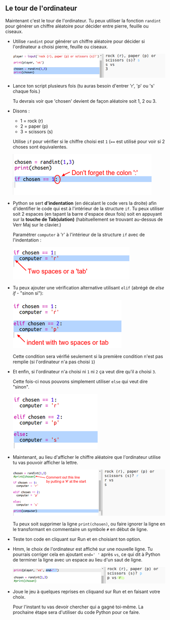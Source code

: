 ## Le tour de l'ordinateur

Maintenant c'est le tour de l'ordinateur. Tu peux utiliser la fonction `randint` pour générer un chiffre aléatoire pour décider entre pierre, feuille ou ciseaux.

+ Utilise `randint` pour générer un chiffre aléatoire pour décider si l'ordinateur a choisi pierre, feuille ou ciseaux.

  ![capture d'écran](images/rps-randint.png)

+ Lance ton script plusieurs fois (tu auras besoin d'entrer 'r', 'p' ou 's' chaque fois.)

  Tu devrais voir que 'chosen' devient de façon aléatoire soit 1, 2 ou 3.

+ Disons :

  + 1 = rock (r)
  + 2 = paper (p)
  + 3 = scissors (s)

  Utilise `if` pour vérifier si le chiffre choisi est `1` (`==` est utilisé pour voir si 2 choses sont équivalentes.

  ![capture d'écran](images/rps-if-1.png)

+ Python se sert __d'indentation__ (en décalant le code vers la droite) afin d'identifier le code qui est à l'intérieur de la structure `if`. Tu peux utiliser soit 2 espaces (en tapant la barre d'espace deux fois) soit en appuyant sur la __touche de Tab(ulation)__ (habituellement se trouvant au-dessus de Verr Maj sur le clavier.)

  Paramétrer `computer` à 'r' à l'intérieur de la structure `if` avec de l'indentation :

  ![capture d'écran](images/rps-indent.png)

+ Tu peux ajouter une vérification alternative utilisant `elif` (abrégé de _else if_ - "sinon si"):

  ![capture d'écran](images/rps-elif-2.png)

  Cette condition sera vérifié seulement si la première condition n'est pas remplie (si l'ordinateur n'a pas choisi `1`)

+ Et enfin, si l'ordinateur n'a choisi ni `1` ni `2` ça veut dire qu'il a choisi `3`.

  Cette fois-ci nous pouvons simplement utiliser `else` qui veut dire "sinon".

  ![capture d'écran](images/rps-else-3.png)

+ Maintenant, au lieu d'afficher le chiffre aléatoire que l'ordinateur utilise tu vas pouvoir afficher la lettre.

   ![capture d'écran](images/rps-print-computer.png)

   Tu peux soit supprimer la ligne `print(chosen)`, ou faire ignorer la ligne en le transformant en commentaire un symbole `#` en  début de ligne.

+ Teste ton code en cliquant sur Run et en choisiant ton option.

+ Hmm, le choix de l'ordinateur est affiché sur une nouvelle ligne. Tu pourrais corriger cela en ajoutant `end=' '` après `vs`, ce qui dit à Python de terminer la ligne avec un espace au lieu d'un saut de ligne.

   ![capture d'écran](images/rps-same-line.png)

+ Joue le jeu à quelques reprises en cliquand sur Run et en faisant votre choix.

  Pour l'instant tu vas devoir chercher qui a gagné toi-même. La prochaine étape sera d'utiliser du code Python pour ce faire.
